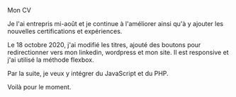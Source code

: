 Mon CV

Je l'ai entrepris mi-août et je continue à l'améliorer ainsi qu'à y ajouter les nouvelles certifications et expériences.

Le 18 octobre 2020, j'ai modifié les titres, ajouté des boutons pour redirectionner vers mon linkedin, wordpress et mon site. Il est responsive et j'ai utilisé la méthode flexbox.

Par la suite, je veux y intégrer du JavaScript et du PHP.

Voilà pour le moment.
